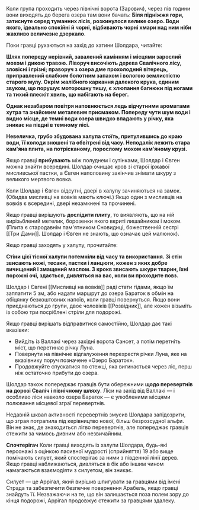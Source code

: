 Коли група проходить через північні ворота (Зарович), через пів години вони виходять до берега озера там вони бачать:
**Біля підніжжя гори, затиснуте серед туманних лісів, розкинулося велике озеро. Води якого, ідеально спокійні й чорні, відбивають чорні хмари над ним ніби жахливо величезне дзеркало**.

Поки гравці рухаються на захід до хатини Шолдара, читайте:

**Шлях попереду нерівний, завалений камінням і місцями зарослий мохом і дикою травою. Ліворуч височіють дерева Свалічного лісу, зловісні і грізні; праворуч з озера дме прохолодний вітерець, приправлений слабким болотним запахом і вологою землистістю старого мулу. Окрім жалібного каркання далекого крука, єдиним звуком, що порушує моторошну тишу, є хлюпання багнюки під ногами та тихий плескіт хвиль, що набігають на берег.**

**Однак незабаром повітря наповнюється ледь відчутними ароматами хутра та знайомим металевим присмаком. Попереду чути шум води і видно місце, де темні води озера швидко впадають у річку, яка зникає на півдні в темному лісі.**

**Невеличка, грубо збудована халупа стоїть, притулившись до краю води, її колоди зношені та обвітрені від часу. Неподалік лежить стара кам'яна плита, на потрісканому, порослому мохом кам'яному крузі.**

Якщо гравці **прибувають** між полуднем і сутінками, Шолдар і Євген можна знайти всередині. Шолдар очищає кров зі старої іржавої мисливської пастки, а Євген наполовину закінчив знімати шкуру з великого мертвого вовка.

Коли Шолдар і Євген відсутні, двері в халупу зачиняються на замок. (Обидва мисливці на вовків мають ключі.) Якщо один з мисливців на вовків є всередині, двері незамкнені та прочинені.

Якщо гравці вирішують **дослідити плиту**, то виявляють, що на ній вирізьблений метелик, борозенки якого вкриті лишайником і мохом. (Плита є стародавнім пам'ятником Сновидиці, божественній сестрі [[Три Дами]]. Шолдар і Євген не знають, що означає цей малюнок).

Якщо гравці заходять у халупу, прочитайте:

**Стіни цієї тісної халупи потемніли від часу та використання. Зі стін звисають ножі, тесаки, пастки і ланцюги, кожен з яких добре вичищений і змащений маслом. З крокв звисають шкури тварин, їхні порожні очі, здається, дивляться на вас, коли ви проходите повз.**

Шолдар і Євгені [[Мисливці на вовків]] раді стати гідами, якщо їм заплатити 5 зм, або надати маршрут до озера Бараток в обмін на обіцянку безкоштовних напоїв, коли гравці повернуться. 
Якщо вони приєднаються до групи, двоє чоловіків [[Розвідник]],  але кожен візьміть із собою три посріблені стріли для подорожі.

Якщо гравці вирішать відправитися самостійно, Шолдар дає такі вказівки:

- Вийдіть із Валлакі через західні ворота Сансет, а потім перетніть міст, що перетинає річку Луна.
- Повернути на північне відгалуження перехрестя річки Луна, яке на вказівнику поруч позначене «Озеро Бараток».
- Продовжуйте спускатися по стежці, яка вигинається через ліс, перш ніж остаточно прибути до озера.

Шолдар також попереджає гравців бути обережними **щодо перевертнів на дорозі Сваліч і північному шляху**. Ліси на захід від Валлакі — і особливо ліси навколо озера Бараток — є улюбленими місцями полювання місцевої зграї перевертнів.

Недавній шквал активності перевертнів змусив Шолдара запідозрити, що зграя потрапила під керівництво нової, більш безрозсудної альфи. Він не знає, де знаходиться лігво перевертнів, але попереджає гравців стежити за чимось дивним або незвичайним.

**Спочтерігач**
Коли гравці виходять із халупи Шолдара, будь-які персонажі з оцінкою пасивної мудрості (сприйняття) 19 або вище помічають силует, який спостерігає за ними з південної лінії дерев. Якщо гравці наближаються, дивляться в бік або іншим чином намагаються взаємодіяти з силуетом, він зникає.

Силует — це Аррігал, який вирішив шпигувати за гравцями від імені Страда та забезпечити безпечне повернення Арабель, якщо гравці знайдуть її. Незважаючи на те, що він залишається поза полем зору до кінця подорожі, Аррігал продовжує стежити за гравцями здалеку.